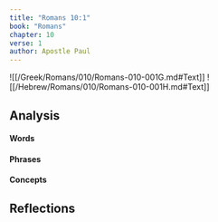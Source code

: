 ```yaml
---
title: "Romans 10:1"
book: "Romans"
chapter: 10
verse: 1
author: Apostle Paul
---
```

![[/Greek/Romans/010/Romans-010-001G.md#Text]]
![[/Hebrew/Romans/010/Romans-010-001H.md#Text]]

## Analysis

#### Words

#### Phrases

#### Concepts

## Reflections
